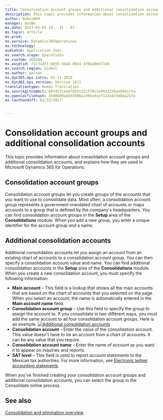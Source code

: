```yaml
---
title: Consolidation account groups and additional consolidation accounts
description: This topic provides information about consolidation account groups and additional consolidation accounts, and explains how they are used in Microsoft Dynamics 365 for Operations.
author: RobinARH
manager: AnnBe
ms.date: 2017-01-03 19 - 31 - 01
ms.topic: article
ms.prod: 
ms.service: Dynamics365Operations
ms.technology: 
audience: Application User
ms.search.scope: Operations
ms.custom: 265544
ms.assetid: 71c31df7-b655-46a8-8844-4f92a8bd71b0
ms.search.region: Global
ms.author: aolson
ms.dyn365.ops.intro: 01-11-2016
ms.dyn365.ops.version: Version 1611
translationtype: Human Translation
ms.sourcegitcommit: b97d17ceabfd25c52c5f0c1e96a123bae6941c5a
ms.openlocfilehash: 3500bd9add35996ac495adcef113e47d40ea213a
ms.lasthandoff: 02/22/2017


---
```


# <a name="consolidation-account-groups-and-additional-consolidation-accounts"></a>Consolidation account groups and additional consolidation accounts

This topic provides information about consolidation account groups and additional consolidation accounts, and explains how they are used in Microsoft Dynamics 365 for Operations.

<a name="consolidation-account-groups"></a>Consolidation account groups
----------------------------

Consolidation account groups let you create groups of the accounts that you want to use to consolidate data. Most often, a consolidation account group represents a government-mandated chart of accounts or maps accounts to a group that is defined by the company's headquarters. You can find consolidation account groups in the **Setup** area of the **Consolidations** module. When you add a new group, you enter a unique identifier for the account group and a name.

## <a name="additional-consolidation-accounts"></a>Additional consolidation accounts
Additional consolidation accounts let you assign an account from an existing chart of accounts to a consolidation account group. You can then specify a consolidation account value and name. You can find additional consolidation accounts in the **Setup** area of the **Consolidations** module. When you create a new consolidation account, you must specify the following information:

-   **Main account** – This field is a lookup that shows all the main accounts that are based on the chart of accounts that you selected on the page. When you select an account, the name is automatically entered in the **Main account name** field.
-   **Consolidation account group** – Use this field to specify the group to assign the account to. If you consolidate in two different ways, you must add the same account to all four consolidation account groups. Here is an example. [![Additional consolidation accounts](./media/additionalconsolidationaccountswiki.png)](./media/additionalconsolidationaccountswiki.png)
-   **Consolidation account** – Enter the value of the consolidation account. This value doesn't have to be an account from a chart of accounts. It can be any value that you require.
-   **Consolidation account name** – Enter the name of account as you want it to appear on inquiries and reports.
-   **SAT level** – This field is used to report account statements to the Mexican tax authorities. For more information, see [Electronic ledger accounting statements](electronic-ledger-accounting-statements-mexico.md).

When you've finished creating your consolidation account groups and additional consolidation accounts, you can select the group in the Consolidate online process.

<a name="see-also"></a>See also
--------

[Consolidation and elimination overview](consolidation-elimination-overview.md)


